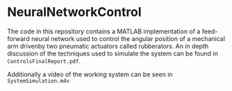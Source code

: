 # NeuralNetworkControl
The code in this repository contains a MATLAB implementation of a feed-forward neural network used to control the angular position of a mechanical arm drivenby two pneumatic actuators called rubberators.
An in depth discussion of the techniques used to simulate the system can be found in ``ControlsFinalReport.pdf``.

Additionally a video of the working system can be seen in ``SystemSimulation.m4v``
